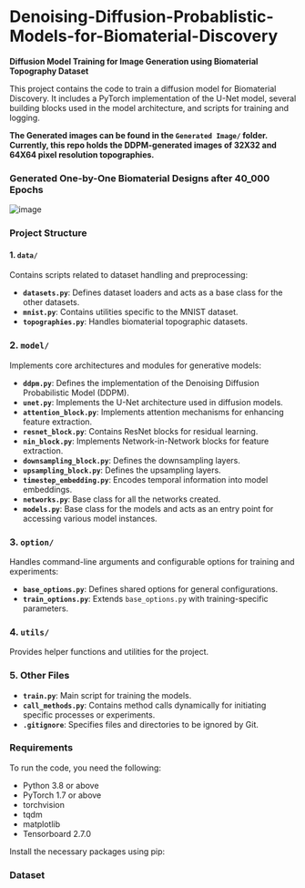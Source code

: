 # Denoising-Diffusion-Probablistic-Models-for-Biomaterial-Discovery

**Diffusion Model Training for Image Generation using Biomaterial Topography Dataset**

This project contains the code to train a diffusion model for Biomaterial Discovery. It includes a PyTorch implementation of the U-Net model, several building blocks used in the model architecture, and scripts for training and logging.

**The Generated images can be found in the `Generated Image/` folder. Currently, this repo holds the DDPM-generated images of 32X32 and 64X64 pixel resolution topographies.**


### Generated One-by-One Biomaterial Designs after 40_000 Epochs

![image](https://github.com/Karthi-DStech/Denoising-Diffusion-Probablistic-Models-for-Biomaterial-Discovery/assets/126179797/7515456e-09cf-48ac-9c30-882b2dfc95a8)




### Project Structure

#### 1. `data/`
Contains scripts related to dataset handling and preprocessing:

- **`datasets.py`**: Defines dataset loaders and acts as a base class for the other datasets.
- **`mnist.py`**: Contains utilities specific to the MNIST dataset.
- **`topographies.py`**: Handles biomaterial topographic datasets.

### 2. `model/`
Implements core architectures and modules for generative models:
- **`ddpm.py`**: Defines the implementation of the Denoising Diffusion Probabilistic Model (DDPM).
- **`unet.py`**: Implements the U-Net architecture used in diffusion models.
- **`attention_block.py`**: Implements attention mechanisms for enhancing feature extraction.
- **`resnet_block.py`**: Contains ResNet blocks for residual learning.
- **`nin_block.py`**: Implements Network-in-Network blocks for feature extraction.
- **`downsampling_block.py`**: Defines the downsampling layers.
- **`upsampling_block.py`**: Defines the upsampling layers.
- **`timestep_embedding.py`**: Encodes temporal information into model embeddings.
- **`networks.py`**: Base class for all the networks created. 
- **`models.py`**: Base class for the models and acts as an entry point for accessing various model instances. 

### 3. `option/`
Handles command-line arguments and configurable options for training and experiments:
- **`base_options.py`**: Defines shared options for general configurations.
- **`train_options.py`**: Extends `base_options.py` with training-specific parameters.

### 4. `utils/`
Provides helper functions and utilities for the project.

### 5. Other Files
- **`train.py`**: Main script for training the models.
- **`call_methods.py`**: Contains method calls dynamically for initiating specific processes or experiments.
- **`.gitignore`**: Specifies files and directories to be ignored by Git.

### Requirements

To run the code, you need the following:

- Python 3.8 or above
- PyTorch 1.7 or above
- torchvision
- tqdm
- matplotlib
- Tensorboard 2.7.0

Install the necessary packages using pip:


### Dataset
